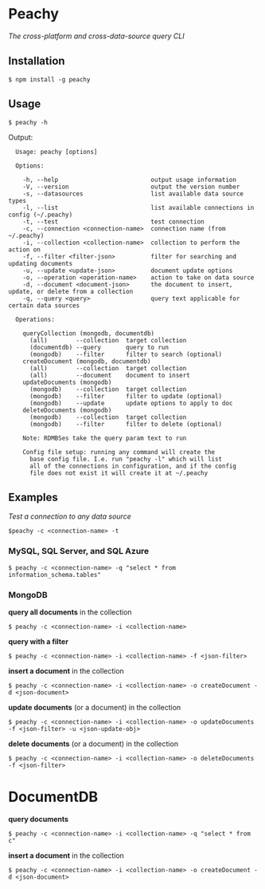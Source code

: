# Peachy

*The cross-platform and cross-data-source query CLI*

## Installation

```
$ npm install -g peachy
```

## Usage

```
$ peachy -h
```

Output:

```
  Usage: peachy [options]

  Options:

    -h, --help                          output usage information
    -V, --version                       output the version number
    -s, --datasources                   list available data source types
    -l, --list                          list available connections in config (~/.peachy)
    -t, --test                          test connection
    -c, --connection <connection-name>  connection name (from ~/.peachy)
    -i, --collection <collection-name>  collection to perform the action on
    -f, --filter <filter-json>          filter for searching and updating documents
    -u, --update <update-json>          document update options
    -o, --operation <operation-name>    action to take on data source
    -d, --document <document-json>      the document to insert, update, or delete from a collection
    -q, --query <query>                 query text applicable for certain data sources

  Operations:

    queryCollection (mongodb, documentdb)
      (all)        --collection  target collection
      (documentdb) --query       query to run
      (mongodb)    --filter      filter to search (optional)
    createDocument (mongodb, documentdb)
      (all)        --collection  target collection
      (all)        --document    document to insert
    updateDocuments (mongodb)
      (mongodb)    --collection  target collection
      (mongodb)    --filter      filter to update (optional)
      (mongodb)    --update      update options to apply to doc
    deleteDocuments (mongodb)
      (mongodb)    --collection  target collection
      (mongodb)    --filter      filter to delete (optional)

    Note: RDMBSes take the query param text to run

    Config file setup: running any command will create the 
      base config file. I.e. run "peachy -l" which will list 
      all of the connections in configuration, and if the config 
      file does not exist it will create it at ~/.peachy
```

## Examples

*Test a connection to any data source*

```
$peachy -c <connection-name> -t
```

### MySQL, SQL Server, and SQL Azure

```
$ peachy -c <connection-name> -q "select * from information_schema.tables"
```

### MongoDB

**query all documents** in the collection

```
$ peachy -c <connection-name> -i <collection-name>
```

**query with a filter**

```
$ peachy -c <connection-name> -i <collection-name> -f <json-filter>
```

**insert a document** in the collection

```
$ peachy -c <connection-name> -i <collection-name> -o createDocument -d <json-document>
```

**update documents** (or a document) in the collection

```
$ peachy -c <connection-name> -i <collection-name> -o updateDocuments -f <json-filter> -u <json-update-obj>
```

**delete documents** (or a document) in the collection

```
$ peachy -c <connection-name> -i <collection-name> -o deleteDocuments -f <json-filter>
```

# DocumentDB

**query documents**

```
$ peachy -c <connection-name> -i <collection-name> -q "select * from c"
```

**insert a document** in the collection

```
$ peachy -c <connection-name> -i <collection-name> -o createDocument -d <json-document>
```